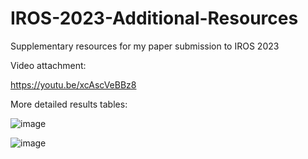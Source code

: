 # IROS-2023-Additional-Resources
Supplementary resources for my paper submission to IROS 2023


Video attachment: 

https://youtu.be/xcAscVeBBz8

More detailed results tables:

![image](https://github.com/quinlanbarthelme/IROS-2023-Additional-Resources/assets/45348211/9c539582-9d1e-4cf5-91e1-8a16505842a4)

![image](https://github.com/quinlanbarthelme/IROS-2023-Additional-Resources/assets/45348211/638692ac-aeba-48f2-aa47-5589c7e0073d)
